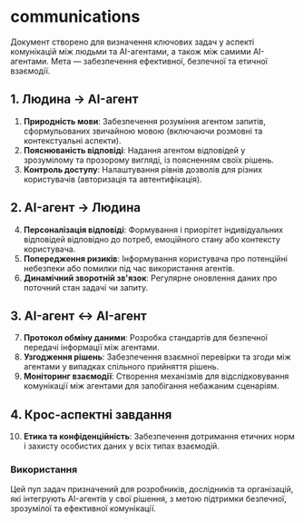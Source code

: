 # communications

Документ створено для визначення ключових задач у аспекті комунікацій між людьми та AI-агентами, а також між самими AI-агентами. Мета — забезпечення ефективної, безпечної та етичної взаємодії.

## 1. Людина → AI-агент
1. **Природність мови**: Забезпечення розуміння агентом запитів, сформульованих звичайною мовою (включаючи розмовні та контекстуальні аспекти).
2. **Пояснюваність відповіді**: Надання агентом відповідей у зрозумілому та прозорому вигляді, із поясненням своїх рішень.
3. **Контроль доступу**: Налаштування рівнів дозволів для різних користувачів (авторизація та автентифікація).

## 2. AI-агент → Людина
4. **Персоналізація відповіді**: Формування і приорітет індивідуальних відповідей відповідно до потреб, емоційного стану або контексту користувача.
5. **Попередження ризиків**: Інформування користувача про потенційні небезпеки або помилки під час використання агентів.
6. **Динамічний зворотній зв'язок**: Регулярне оновлення даних про поточний стан задачі чи запиту.

## 3. AI-агент ↔ AI-агент
7. **Протокол обміну даними**: Розробка стандартів для безпечної передачі інформації між агентами.
8. **Узгодження рішень**: Забезпечення взаємної перевірки та згоди між агентами у випадках спільного прийняття рішень.
9. **Моніторинг взаємодії**: Створення механізмів для відслідковування комунікації між агентами для запобігання небажаним сценаріям.

## 4. Крос-аспектні завдання
10. **Етика та конфіденційність**: Забезпечення дотримання етичних норм і захисту особистих даних у всіх типах взаємодій.

### Використання
Цей пул задач призначений для розробників, дослідників та організацій, які інтегрують AI-агентів у свої рішення, з метою підтримки безпечної, зрозумілої та ефективної комунікації.

